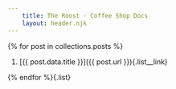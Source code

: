 ```yaml
---
    title: The Roost · Coffee Shop Docs
    layout: header.njk
---
```


{% for post in collections.posts %}

1. [{{ post.data.title }}]({{ post.url }}){.list__link}

{% endfor %}{.list}
